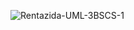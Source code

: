 ![Rentazida-UML-3BSCS-1](https://github.com/user-attachments/assets/5a3b62e5-61ad-44b3-b5a4-f297b3d2e577)
